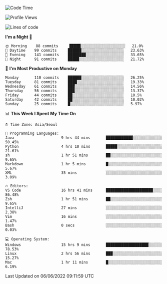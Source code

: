 <!--START_SECTION:waka-->
![Code Time](http://img.shields.io/badge/Code%20Time-643%20hrs%2016%20mins-blue)

![Profile Views](http://img.shields.io/badge/Profile%20Views-3-blue)

![Lines of code](https://img.shields.io/badge/From%20Hello%20World%20I%27ve%20Written-1%20Million%20lines%20of%20code-blue)

**I'm a Night 🦉** 

```text
🌞 Morning    88 commits     █████░░░░░░░░░░░░░░░░░░░░   21.0% 
🌆 Daytime    99 commits     ██████░░░░░░░░░░░░░░░░░░░   23.63% 
🌃 Evening    141 commits    ████████░░░░░░░░░░░░░░░░░   33.65% 
🌙 Night      91 commits     █████░░░░░░░░░░░░░░░░░░░░   21.72%

```
📅 **I'm Most Productive on Monday** 

```text
Monday       110 commits    ██████░░░░░░░░░░░░░░░░░░░   26.25% 
Tuesday      81 commits     ████░░░░░░░░░░░░░░░░░░░░░   19.33% 
Wednesday    61 commits     ███░░░░░░░░░░░░░░░░░░░░░░   14.56% 
Thursday     56 commits     ███░░░░░░░░░░░░░░░░░░░░░░   13.37% 
Friday       44 commits     ██░░░░░░░░░░░░░░░░░░░░░░░   10.5% 
Saturday     42 commits     ██░░░░░░░░░░░░░░░░░░░░░░░   10.02% 
Sunday       25 commits     █░░░░░░░░░░░░░░░░░░░░░░░░   5.97%

```


📊 **This Week I Spent My Time On** 

```text
⌚︎ Time Zone: Asia/Seoul

💬 Programming Languages: 
Java                     9 hrs 44 mins       ████████████░░░░░░░░░░░░░   50.45% 
Python                   4 hrs 10 mins       █████░░░░░░░░░░░░░░░░░░░░   21.61% 
sh                       1 hr 51 mins        ██░░░░░░░░░░░░░░░░░░░░░░░   9.65% 
Markdown                 1 hr 5 mins         █░░░░░░░░░░░░░░░░░░░░░░░░   5.67% 
XML                      35 mins             ░░░░░░░░░░░░░░░░░░░░░░░░░   3.09%

🔥 Editors: 
VS Code                  16 hrs 41 mins      █████████████████████░░░░   86.48% 
Zsh                      1 hr 51 mins        ██░░░░░░░░░░░░░░░░░░░░░░░   9.65% 
IntelliJ                 27 mins             ░░░░░░░░░░░░░░░░░░░░░░░░░   2.38% 
Vim                      16 mins             ░░░░░░░░░░░░░░░░░░░░░░░░░   1.47% 
Bash                     0 secs              ░░░░░░░░░░░░░░░░░░░░░░░░░   0.03%

💻 Operating System: 
Windows                  15 hrs 9 mins       ███████████████████░░░░░░   78.53% 
Linux                    2 hrs 56 mins       ███░░░░░░░░░░░░░░░░░░░░░░   15.27% 
Mac                      1 hr 11 mins        █░░░░░░░░░░░░░░░░░░░░░░░░   6.19%

```


 Last Updated on 06/06/2022 09:11:59 UTC
<!--END_SECTION:waka-->
